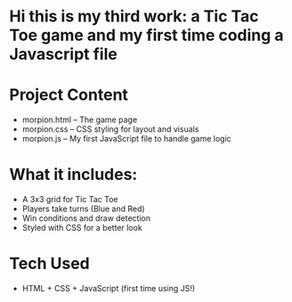 # Hi this is my third work: a Tic Tac Toe game and my first time coding a Javascript file

# Project Content
- morpion.html – The game page
- morpion.css – CSS styling for layout and visuals
- morpion.js – My first JavaScript file to handle game logic

# What it includes:
- A 3x3 grid for Tic Tac Toe
- Players take turns (Blue and Red)
- Win conditions and draw detection
- Styled with CSS for a better look

# Tech Used
- HTML + CSS + JavaScript (first time using JS!)
